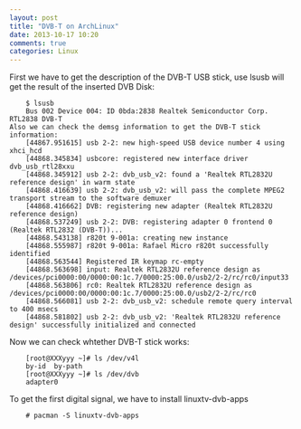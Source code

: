 ```yaml
---
layout: post
title: "DVB-T on ArchLinux"
date: 2013-10-17 10:20
comments: true
categories: Linux
---
```

First we have to get the description of the DVB-T USB stick, use lsusb will get the result of the inserted DVB Disk:  

```
	$ lsusb
	Bus 002 Device 004: ID 0bda:2838 Realtek Semiconductor Corp. RTL2838 DVB-T
Also we can check the demsg information to get the DVB-T stick information:  
	[44867.951615] usb 2-2: new high-speed USB device number 4 using xhci_hcd
	[44868.345834] usbcore: registered new interface driver dvb_usb_rtl28xxu
	[44868.345912] usb 2-2: dvb_usb_v2: found a 'Realtek RTL2832U reference design' in warm state
	[44868.416639] usb 2-2: dvb_usb_v2: will pass the complete MPEG2 transport stream to the software demuxer
	[44868.416662] DVB: registering new adapter (Realtek RTL2832U reference design)
	[44868.537249] usb 2-2: DVB: registering adapter 0 frontend 0 (Realtek RTL2832 (DVB-T))...
	[44868.543138] r820t 9-001a: creating new instance
	[44868.555987] r820t 9-001a: Rafael Micro r820t successfully identified
	[44868.563544] Registered IR keymap rc-empty
	[44868.563698] input: Realtek RTL2832U reference design as /devices/pci0000:00/0000:00:1c.7/0000:25:00.0/usb2/2-2/rc/rc0/input33
	[44868.563806] rc0: Realtek RTL2832U reference design as /devices/pci0000:00/0000:00:1c.7/0000:25:00.0/usb2/2-2/rc/rc0
	[44868.566081] usb 2-2: dvb_usb_v2: schedule remote query interval to 400 msecs
	[44868.581802] usb 2-2: dvb_usb_v2: 'Realtek RTL2832U reference design' successfully initialized and connected
```

Now we can check whtether DVB-T stick works:

```
	[root@XXXyyy ~]# ls /dev/v4l
	by-id  by-path
	[root@XXXyyy ~]# ls /dev/dvb
	adapter0
```

To get the first digital signal, we have to install linuxtv-dvb-apps

```
	# pacman -S linuxtv-dvb-apps
```



